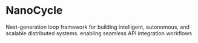 # NanoCycle
Next-generation loop framework for building intelligent, autonomous, and scalable distributed systems. enabling seamless API integration workflows
